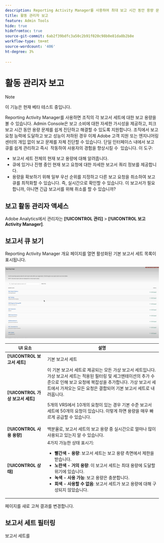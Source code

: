 ```yaml
---
description: Reporting Activity Manager를 사용하여 최대 보고 시간 동안 용량 문제를 진단하고 수정하는 방법에 대해 알아봅니다.
title: 활동 관리자 보고
feature: Admin Tools
hide: true
hidefromtoc: true
source-git-commit: 6ab2f39bdfc3a50c2b91f020c98b0e81da8b2b8e
workflow-type: tm+mt
source-wordcount: '406'
ht-degree: 3%

---
```



# 활동 관리자 보고

>[!NOTE]
>
>이 기능은 현재 베타 테스트 중입니다.

Reporting Activity Manager를 사용하면 조직의 각 보고서 세트에 대한 보고 용량을 볼 수 있습니다. Admin Console은 보고 소비에 대한 자세한 가시성을 제공하고, 피크 보고 시간 동안 용량 문제를 쉽게 진단하고 해결할 수 있도록 지원합니다. 조직에서 보고 요청 능력에 도달하고 보고 성능이 저하된 경우 이제 Adobe 고객 지원 또는 엔지니어링 센터의 개입 없이 보고 문제를 자체 진단할 수 있습니다. 단일 인터페이스 내에서 보고 큐를 쉽게 관리하고 즉시 &#x200B; 작동하여 사용자의 경험을 향상시킬 수 &#x200B; 있습니다. 이 도구:

* 보고서 세트 전체의 현재 보고 용량에 대해 알려줍니다.
* 큐에 있거나 진행 중인 현재 보고 요청에 대한 자세한 보고서 쿼리 정보를 제공합니다.
* 용량을 확보하기 위해 일부 우선 순위를 지정하고 다른 보고 요청을 취소하여 보고 큐를 최적화할 수 있습니다. 즉, 실시간으로 확인할 수 있습니다. 이 보고서가 필요합니까, 아니면 긴급 보고서를 위해 취소를 할 수 있습니까?

## 보고 활동 관리자 액세스

Adobe Analytics에서 관리자는 **[!UICONTROL 관리]** > **[!UICONTROL 보고 Activity Manager]**.

## 보고서 큐 보기

Reporting Activity Manager 개요 페이지를 열면 활성화된 기본 보고서 세트 목록이 표시됩니다.

![보고서 큐](assets/reporting-activity1.png)

| UI 요소 | 설명 |
| --- | --- |
| **[!UICONTROL 보고서 세트]** | 기본 보고서 세트 |
| **[!UICONTROL 가상 보고서 세트]** | 이 기본 보고서 세트로 제공되는 모든 가상 보고서 세트입니다. 가상 보고서 세트는 적용된 필터링 및 세그멘테이션의 추가 수준으로 인해 보고 요청에 복잡성을 추가합니다. 가상 보고서 세트에서 가져오는 모든 요청은 결합되어 기본 보고서 세트로 내려옵니다.<p>5개의 VRS에서 10개의 요청이 있는 경우 기본 수준 보고서 세트에 50개의 요청이 있습니다. 이렇게 하면 용량을 매우 빠르게 공급할 수 있습니다. |
| **[!UICONTROL 사용 용량]** | 백분율로, 보고서 세트의 보고 용량 중 실시간으로 얼마나 많이 사용되고 있는지 알 수 있습니다. |
| **[!UICONTROL 상태]** | 4가지 가능한 상태 표시기: <ul><li>**빨간색 - 용량**: 보고서 세트는 보고 용량 측면에서 제한을 받습니다.</li><li>**노란색 - 거의 용량**: 이 보고서 세트는 최대 용량에 도달할 위기에 있습니다.</li><li>**녹색 - 사용 가능**: 보고 용량은 충분합니다.</li><li>**회색 - 사용할 수 없음**: 보고서 세트가 보고 용량에 대해 구성되지 않았습니다.</li></ul> |

페이지를 새로 고쳐 결과를 변경합니다.

## 보고서 세트 필터링

보고서 세트를
